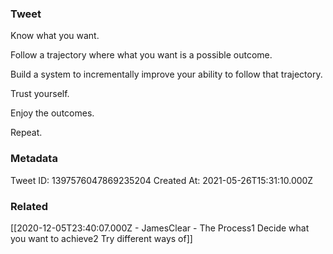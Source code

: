 ### Tweet
Know what you want. 

Follow a trajectory where what you want is a possible outcome. 

Build a system to incrementally improve your ability to follow that trajectory. 

Trust yourself. 

Enjoy the outcomes.

Repeat.

### Metadata
Tweet ID: 1397576047869235204
Created At: 2021-05-26T15:31:10.000Z

### Related
[[2020-12-05T23:40:07.000Z - JamesClear - The Process1 Decide what you want to achieve2 Try different ways of]]

